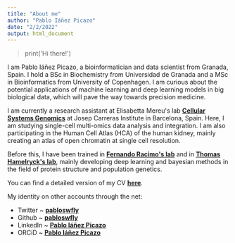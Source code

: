 ```yaml
---
title: "About me"
author: "Pablo Iáñez Picazo"
date: "2/2/2022"
output: html_document
---
```


> print('Hi there!')

I am Pablo Iáñez Picazo, a bioinformatician and data scientist from Granada, Spain. I hold a BSc in Biochemistry from Universidad de Granada and a MSc in Bioinformatics from University of Copenhagen. I am curious about the potential applications of machine learning and deep learning models in big biological data, which will pave the way towards precision medicine.

I am currently a research assistant at Elisabetta Mereu's lab [**Cellular Systems Genomics**](https://www.carrerasresearch.org/en/cellular-systems-genomics_169432) at Josep Carreras Institute in Barcelona, Spain. Here, I am studying single-cell multi-omics data analysis and integration. I am also participating in the Human
Cell Atlas (HCA) of the human kidney, mainly creating an atlas of open chromatin
at single cell resolution.

Before this, I have been trained in [**Fernando Racimo's lab**](https://sites.google.com/site/fernandoracimo/) and in [**Thomas Hamelryck's lab**](https://dsin.ku.dk/key_researchers/thomas_hamelryck/), mainly developing deep learning and bayesian methods in the field of protein structure and population genetics.

You can find a detailed version of my CV [**here**](/cv).

My identity on other accounts through the net:
- Twitter ~ [**pabloswfly**](https://twitter.com/pabloswfly)
- Github ~ [**pabloswfly**](https://github.com/pabloswfly)
- LinkedIn ~ [**Pablo Iáñez Picazo**](https://www.linkedin.com/in/pabswfly/)
- ORCiD ~ [**Pablo Iáñez Picazo**](https://orcid.org/my-orcid?orcid=0000-0001-7174-3264)
